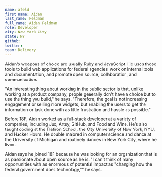 ```yaml
---
name: afeld
first_name: Aidan
last_name: Feldman
full_name: Aidan Feldman
role: Developer
city: New York City
state: NY
github:
twitter:
team: Delivery
---
```

Aidan's weapons of choice are usually Ruby and JavaScript. He uses those tools to build web applications for federal agencies, work on internal tools and documentation, and promote open source, collaboration, and communication. 

"An interesting thing about working in the public sector is that, unlike working at a product company, people generally don't have a choice but to use the thing you build," he says. "Therefore, the goal is not increasing engagement or selling more widgets, but enabling the users to get the information or task done with as little frustration and hassle as possible."

Before 18F, Aidan worked as a full-stack developer at a variety of companies, including Jux, Artsy, GitHub, and Food and Wine. He’s also taught coding at the Flatiron School, the City University of New York, NYU, and Hacker Hours. He double majored in computer science and dance at the University of Michigan and routinely dances in New York City, where he lives.

Aidan says he joined 18F because he was looking for an organization that is as passionate about open source as he is. "I can’t think of many opportunities with as enormous of potential impact as "changing how the federal government does technology,"" he says.
